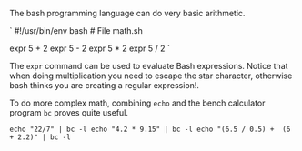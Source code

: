 The bash programming language can do very basic arithmetic.

`
\#!/usr/bin/env bash
\# File math.sh

expr 5 + 2
expr 5 - 2
expr 5 \* 2
expr 5 / 2
`

The `expr` command can be used to evaluate Bash expressions. Notice that when
doing multiplication you need to escape the star character, otherwise bash
thinks you are creating a regular expression!.

To do more complex math, combining `echo` and the bench calculator program `bc`
proves quite useful.

`
echo "22/7" | bc -l
echo "4.2 * 9.15" | bc -l
echo "(6.5 / 0.5) +  (6 + 2.2)" | bc -l
`
